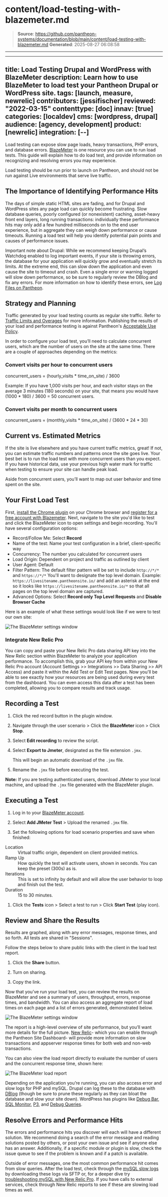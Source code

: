 # content/load-testing-with-blazemeter.md

> **Source**: https://github.com/pantheon-systems/documentation/blob/main/content/load-testing-with-blazemeter.md
> **Generated**: 2025-08-27 06:08:58

---

---
title: Load Testing Drupal and WordPress with BlazeMeter
description: Learn how to use BlazeMeter to load test your Pantheon Drupal or WordPress site.
tags: [launch, measure, newrelic]
contributors: [jessifischer]
reviewed: "2022-03-15"
contenttype: [doc]
innav: [true]
categories: [localdev]
cms: [wordpress, drupal]
audience: [agency, development]
product: [newrelic]
integration: [--]
---

Load testing can expose slow page loads, heavy transactions, PHP errors, and database errors. [BlazeMeter](https://www.blazemeter.com/) is one resource you can use to run load tests. This guide will explain how to do load test, and provide information on recognizing and resolving errors you may experience.

Load testing should be run prior to launch on Pantheon, and should not be run against Live environments that serve live traffic.

## The Importance of Identifying Performance Hits

The days of simple static HTML sites are fading, and for Drupal and WordPress sites any page load can quickly become frustrating. Slow database queries, poorly configured (or nonexistent) caching, asset-heavy front end layers, long running transactions: individually these performance hits may only add a few hundred milliseconds on to the end user experience, but in aggregate they can weigh down performance or cause timeouts. Running a load test will help you identify potential pain points and causes of performance issues.

Important note about Drupal: While we recommend keeping Drupal’s Watchdog enabled to log important events, if your site is throwing errors, the database for your application will quickly grow and eventually stretch its limits. At the extreme end, this can slow down the application and even cause the site to timeout and crash. Even a single error or warning logged will slow down performance, so be sure to regularly review the DBlog and fix any errors. For more information on how to identify these errors, see [Log Files on Pantheon](/guides/logs-pantheon).

## Strategy and Planning

<Alert title="Note" type="info" >

Traffic generated by your load testing counts as regular site traffic. Refer to [Traffic Limits and Overages](/guides/account-mgmt/traffic) for more information. Publishing the results of your load and performance testing is against Pantheon's [Acceptable Use Policy](https://legal.pantheon.io/).

</Alert>

In order to configure your load test, you’ll need to calculate concurrent users, which are the number of users on the site at the same time. There are a couple of approaches depending on the metrics:

### Convert visits per hour to concurrent users

concurrent_users = (hourly_visits * time_on_site) / 3600

Example: If you have 1,000 visits per hour, and each visitor stays on the average 3 minutes (180 seconds) on your site, that means you would have (1000 * 180) / 3600 = 50 concurrent users.

### Convert visits per month to concurrent users

concurrent_users = (monthly_visits * time_on_site) / (3600 * 24 * 30)

## Current vs. Estimated Metrics

If the site is live elsewhere and you have current traffic metrics, great! If not, you can estimate traffic numbers and patterns once the site goes live. Your best bet is to run the load test with more concurrent users than you expect. If you have historical data, use your previous high water mark for traffic when testing to ensure your site can handle peak load.

Aside from concurrent users, you’ll want to map out user behavior and time spent on the site.

## Your First Load Test

First, [install the Chrome plugin](https://chrome.google.com/webstore/detail/blazemetertheloadtesti/mbopgmdnpcbohhpnfglgohlbhfongabi?hl=en) on your Chrome browser and [register for a free account with Blazemeter](https://www.blazemeter.com/). Next, navigate to the site you'd like to test and click the BlazeMeter icon to open settings and begin recording. You'll have several configuration options:

- Record/Follow Me: Select **Record**
- Name of the test: Name your test configuration in a brief, client-specific way
- Concurrency: The number you calculated for concurrent users
- Load Origin: Dependent on project and traffic as outlined by client
- User Agent: Default
- Filter Pattern: The default filter pattern will be set to include `http://*/*` and `https://*/*` You'll want to designate the top level domain.
  Example: `https://livesitename.pantheonsite.io/` and add an asterisk at the end so it looks like `https://livesitename.pantheonsite.io/*` so that all pages on the top level domain are captured.
- Advanced Options: Select **Record only Top Level Requests** and **Disable Browser Cache**

Here is an example of what these settings would look like if we were to test our own site:

![The BlazeMeter settings window](../images/blazemeter-settings-example.png)

### Integrate New Relic Pro

You can copy and paste your New Relic Pro data sharing API key into the New Relic section within BlazeMeter to analyze your application performance. To accomplish this, grab your API key from within your New Relic Pro account (Account Settings >> Integrations >> Data Sharing >> API Access) and paste it within the Add Test or Edit Test pages. Now you'll be able to see exactly how your resources are being used during every test from the dashboard. You can even access this data after a test has been completed, allowing you to compare results and track usage.

## Recording a Test

1. Click the red record button in the plugin window.

1. Navigate through the user scenario > Click the **BlazeMeter** icon > Click **Stop**.

1. Select **Edit recording** to review the script.

1. Select **Export to Jmeter**, designated as the file extension `.jmx`.

   This will begin an automatic download of the `.jmx` file.

1. Rename the `.jmx` file before executing the test.

**Note:** If you are testing authenticated users, download JMeter to your local machine, and upload the `.jmx` file generated with the BlazeMeter plugin.

## Executing a Test

1. Log in to your [BlazeMeter account](https://a.blazemeter.com/user).

1. Select **Add JMeter Test** > Upload the renamed `.jmx` file.

1. Set the following options for load scenario properties and save when finished:

  <dl>

  <dt>Location</dt>

  <dd>Virtual traffic origin, dependent on client provided metrics.</dd>

  <dt>Ramp Up</dt>

  <dd>How quickly the test will activate users, shown in seconds. You can keep the preset (300s) as is.</dd>

  <dt>Iterations</dt>

  <dd>This is set to infinity by default and will allow the user behavior to loop and finish out the test.</dd>

  <dt>Duration</dt>

  <dd>15 to 30 minutes.</dd>

  </dl>

1. Click the **Tests** icon > Select a test to run > Click **Start Test** (play icon).

## Review and Share the Results

Results are graphed, along with any error messages, response times, and so forth. All tests are shared in "Sessions".

Follow the steps below to share public links with the client in the load test report.

1. Click the **Share** button.

1. Turn on sharing.

1. Copy the link.

Now that you’ve run your load test, you can review the results on BlazeMeter and see a summary of users, throughput, errors, response times, and bandwidth. You can also access an aggregate report of load times on each page and a list of errors generated, demonstrated below.

![The BlazeMeter settings window](../images/blazemeter-review-results.png)

The report is a high-level overview of site performance, but you’ll want more details for the full picture. [New Relic](/guides/new-relic)- which you can enable through the Pantheon Site Dashboard- will provide more information on slow transactions and appserver response times for both web and non-web transactions.

You can also view the load report directly to evaluate the number of users and the concurrent response time, shown here:

![The BlazeMeter load report](../images/blazemeter-load-report.png)

Depending on the application you’re running, you can also access error and slow logs for PHP and mySQL. Drupal can log these to the database with [DBlog](https://api.drupal.org/api/drupal/modules!dblog!dblog.module/7) (though be sure to prune these regularly as they can bloat the database and slow your site down). WordPress has plugins like [Debug Bar](https://wordpress.org/plugins/debug-bar/), [SQL Monitor](https://wordpress.org/plugins/sqlmon/), [P3](https://wordpress.org/plugins/p3-profiler/), and [Debug Queries](https://wordpress.org/plugins/debug-queries/).

## Resolve Errors and Performance Hits

The errors and performance hits you discover will each will have a different solution. We recommend doing a search of the error message and reading solutions posted by others, or post your own issue and see if anyone else has an answer. Additionally, if a specific module or plugin is slow, check the issue queue to see if the problem is known and if a patch is available.

Outside of error messages, one the most common performance hit comes from slow queries. After the load test, check through the [mySQL slow logs](/guides/mariadb-mysql/mysql-slow-log) by downloading these logs via SFTP or, for a deeper dive try [troubleshooting mySQL with New Relic Pro](/guides/new-relic/debug-mysql-new-relic). If you have calls to external services, check through New Relic reports to see if these are slowing load times as well.
